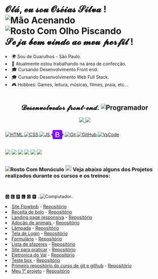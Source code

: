 <h1>𝓞𝓵𝓪́, 𝓮𝓾 𝓼𝓸𝓾 𝓞𝓼𝓮́𝓲𝓪𝓼 𝓢𝓲𝓵𝓿𝓪 !
  <img src="https://em-content.zobj.net/source/microsoft-teams/337/waving-hand_1f44b.png" alt="Mão Acenando" width="35" height="35">
  <img src="https://em-content.zobj.net/thumbs/120/apple/354/winking-face_1f609.png" alt="Rosto Com Olho Piscando" width="35" height="35">
  <br> 𝓢𝓮𝓳𝓪 𝓫𝓮𝓶 𝓿𝓲𝓷𝓭𝓸 𝓪𝓸 𝓶𝓮𝓾 𝓹𝓮𝓻𝓯𝓲𝓵 !</h1>

<li>🌍  Sou de Guarulhos - São Paulo.</li>
<li>🚀 Atualmente estou trabalhando na área de confecção.</li>
<li>🎓 Cursando Desenvolvimento Front end.</li>
<li>🎓 Cursando Desenvolvimento Web Full Stack.</li>
<li>🎮 Hobbies: Games, leitura, músicas, filmes, praia, etc...</li><br>

<div align="center">
  <h2>𝓓𝓮𝓼𝓮𝓷𝓿𝓸𝓵𝓿𝓮𝓭𝓸𝓻  𝓯𝓻𝓸𝓷𝓽-𝓮𝓷𝓭.
<img src="https://em-content.zobj.net/source/microsoft-teams/337/technologist_1f9d1-200d-1f4bb.png" alt="Programador" width="75" height="75"><br></h2> 
 
  <a href="[https://github.com/Oseias22](https://github.com/Oseias22"> 
  <img height="180em" src="https://github-readme-stats.vercel.app/api?username=Oseias22&show_icons=true&theme=tokyonight&include_all_commits=true&count_private=tru"e/>
  <img height="180em" src="https://github-readme-stats.vercel.app/api/top-langs/?username=Oseias22&layout=compact&langs_count=16&theme=tokyonight"/>
</div>
  
<div style="display: inline_block"><br>
  <img align="center" alt="HTML" height="30" width="40"   src="https://cdn.jsdelivr.net/gh/devicons/devicon/icons/html5/html5-original.svg">
  <img align="center" alt="CSS" height="30" width="40"    src="https://cdn.jsdelivr.net/gh/devicons/devicon/icons/css3/css3-original.svg">
  <img align="center" alt="JS"  height="30" width="40"    src="https://cdn.jsdelivr.net/gh/devicons/devicon/icons/javascript/javascript-original.svg">
  <img align="center" alt="Bootstrap" height="37" width="40" src="https://raw.githubusercontent.com/devicons/devicon/master/icons/bootstrap/bootstrap-original.svg">
  <img align="center" alt="Git" height="30" width="40"    src="https://cdn.jsdelivr.net/gh/devicons/devicon/icons/git/git-original.svg">
  <img align="center" alt="GitHub" height="40" width="40" src="https://img.icons8.com/fluency/512/github.png">
  <img align="center" alt="VsCode " height="30" width="40" src="https://cdn.jsdelivr.net/gh/devicons/devicon/icons/vscode/vscode-original.svg">
  </div>
  
 ##

  <!-- Contatos -->
<div> 
  <a href="https://www.youtube.com/channel/UCPK7l5bdLC2UMTZWg5fz-ow" target="_blank"><img src="https://img.shields.io/badge/YouTube-FF0000?style=for-the-badge&logo=youtube&logoColor=white" target="_blank"></a>
  <a href="mailto:oseias.leitesilva@gmail.com" target="_blank"><img src="https://img.shields.io/badge/Gmail-D14836?style=for-the-badge&logo=gmail&logoColor=white"></a>
  <a href="https://www.instagram.com/oseias_dudu/" target="_blank"><img src="https://img.shields.io/badge/-Instagram-%23E4405F?style=for-the-badge&logo=instagram&logoColor=white" target="_blank"></a> 
  <a href="https://api.whatsapp.com/send?phone=5511977212040" target="_blank"><img src="https://img.shields.io/badge/WhatsApp-25D366?style=for-the-badge&logo=whatsapp&logoColor=white"></a>
 <a href="https://discord.gg/#" target="_blank"><img src="https://img.shields.io/badge/Discord-7289DA?style=for-the-badge&logo=discord&logoColor=white" target="_blank"></a> 
  <a href="https://www.linkedin.com/in/os%C3%A9ias-leite-da-silva-8399b2231/" target="_blank"><img src="https://img.shields.io/badge/-LinkedIn-%230077B5?style=for-the-badge&logo=linkedin&logoColor=white" target="_blank"></a>   
</div>
  
##

<h3><img src="https://em-content.zobj.net/source/microsoft-teams/337/face-with-monocle_1f9d0.png" alt="Rosto Com Monóculo" width="20" height="20"> <img src="https://em-content.zobj.net/source/microsoft-teams/363/ok-hand_1f44c.png" srcset="https://em-content.zobj.net/source/microsoft-teams/363/ok-hand_1f44c.png 2x" width="20" height="20"> Veja abaixo alguns dos Projetos realizados durante os cursos e os treinos:</h3><br>
  
🅳 🅴 🅿 🅻 🅾 🆈 ..<img src="https://em-content.zobj.net/thumbs/120/whatsapp/352/desktop-computer_1f5a5-fe0f.png" alt="Computador" width="20" height="20">..

 <li><a href="https://oseias22.github.io/Flowbnb/" rel="nofollow"> Site Flowbnb</a> - <a href="https://github.com/Oseias22/Flowbnb">Repositório</a></li>
  
 <li><a href="https://oseias22.github.io/Receita-de-bolo/" rel="nofollow"> Receita de bolo</a> - <a href="https://github.com/Oseias22/Receita-de-bolo">Repositório</a></li>
  
 <li><a href="https://oseias22.github.io/Landing-page/" rel="nofollow"> Landing page responsiva</a> - <a href="https://github.com/Oseias22/Landing-page">Repositório</a></li>
  
 <li><a href="https://oseias22.github.io/doacao-de-animais/" rel="nofollow"> Adoção de animais </a> - <a href="https://github.com/Oseias22/site-sobre-animais">Repositório</a></li>
  
 <li><a href="https://oseias22.github.io/Lampada/" rel="nofollow"> Lâmpada</a> - <a href="https://github.com/Oseias22/Lampada">Repositório</a></li>
  
 <li><a href="https://oseias22.github.io/tela-de-login/" rel="nofollow"> Tela de Login</a> - <a href="https://github.com/Oseias22/tela-de-login">Repositório</a></li>

<li><a href="https://oseias22.github.io/Formulario/" rel="nofollow"> Formulário</a> - <a href="https://github.com/Oseias22/Formulario">Repositório</a></li>

<li><a href="https://oseias22.github.io/Lista-de-afazeres/" rel="nofollow"> Lista de afazeres</a> - <a href="https://github.com/Oseias22/codigo-todo-dia-03">Repositório</a></li>
 
 <li><a href="https://oseias22.github.io/Site-para-praticar/" rel="nofollow"> Site para praticar</a> - <a href="https://github.com/Oseias22/Site-para-treino">Repositório</a></li>
 
 <li><a href="https://oseias22.github.io/Eletronica-do-Val/" rel="nofollow"> Eletronica do Val</a> - <a href="https://github.com/Oseias22/Eletronica-do-Val">Repositório</a></li>
 
 <li><a href="https://oseias22.github.io/teste-box/" rel="nofollow"> Teste box </a> - <a href="https://github.com/Oseias22/teste-box">Repositório</a></li>
 
 <li><a href="https://oseias22.github.io/ola-mundo/" rel="nofollow"> Primeiro repositório do curso de git e github</a> - <a href="https://github.com/Oseias22/ola-mundo">Repositório</a></li>
 
<li><a href="https://oseias22.github.io/meu-primeiro-projeto/" rel="nofollow"> Meu 1° projeto</a> - <a href="https://github.com/Oseias22/meu-primeiro-projeto">Repositório</a></li>
  

  
  
